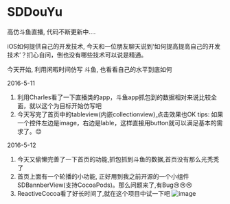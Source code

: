# SDDouYu
高仿斗鱼直播, 代码不断更新中....

iOS如何提供自己的开发技术, 今天和一位朋友聊天说到‘如何提高提高自己的开发技术’？扪心自问，倒也没有哪些技术可以说是精通。

今天开始, 利用闲暇时间仿写 斗鱼, 也看看自己的水平到底如何

2016-5-11
1. 利用Charles看了一下直播类的app，斗鱼app抓包到的数据相对来说比较全面，就以这个为目标开始仿写吧
2. 今天写完了首页中的tableview(内嵌collectionview),点击效果也OK
tips: 如果一个控件左边是image，右边是lable，这样直接用button就可以满足基本的需求了。😊

2016-5-12
1. 今天又偷懒完善了一下首页的功能,抓包抓到斗鱼的数据,首页没有那么光秃秃了
2. 首页上面有一个轮播的小功能, 正好用到我之前开源的一个小组件SDBannberView(支持CocoaPods)。那么问题来了,有Bug😢😢😢
3. ReactiveCocoa看了好长时间了,就在这个项目中试一下吧
   ![image](https://github.com/momo13014/SDDouYu/blob/master/screenshot/douyu_20160512.gif)
